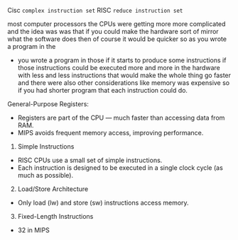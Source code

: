 Cisc `complex instruction set`
RISC `reduce instruction set`

most computer processors the CPUs were getting more more complicated and the idea was was that if you could make the hardware sort of mirror what the software does then of course it would be  quicker so as you wrote a program in the

- you wrote a program in those if it starts to produce some instructions if those instructions could be executed more and more in the hardware with less and less instructions that would make the whole thing go faster and 
there were also other considerations like memory was expensive so if you had shorter program that each instruction could do.


General-Purpose Registers:
- Registers are part of the CPU — much faster than accessing data from RAM.
- MIPS avoids frequent memory access, improving performance.

1. Simple Instructions

- RISC CPUs use a small set of simple instructions.
- Each instruction is designed to be executed in a single clock cycle (as much as possible).

2. Load/Store Architecture
- Only load (lw) and store (sw) instructions access memory.

3. Fixed-Length Instructions
- 32 in MIPS